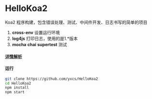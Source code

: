 # HelloKoa2
Koa2 程序构建，包含错误处理、测试、中间件开发、日志书写的简单的项目
1. **cross-env**  设置运行环境  
2. **log4js**  打印日志，使用的是1.*版本
3. **mocha** **chai**  **supertest**  测试

#### [详情解析](http://www.jianshu.com/p/6b816c609669)


#### 运行  
``` bash
git clone https://github.com/yxcs/HelloKoa2  
cd HelloKoa2  
npm install  
npm start
```

